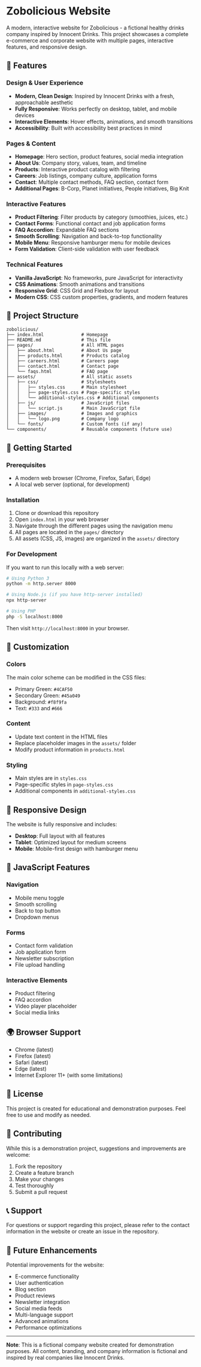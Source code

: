 # Zobolicious Website

A modern, interactive website for Zobolicious - a fictional healthy drinks company inspired by Innocent Drinks. This project showcases a complete e-commerce and corporate website with multiple pages, interactive features, and responsive design.

## 🌟 Features

### Design & User Experience

- **Modern, Clean Design**: Inspired by Innocent Drinks with a fresh, approachable aesthetic
- **Fully Responsive**: Works perfectly on desktop, tablet, and mobile devices
- **Interactive Elements**: Hover effects, animations, and smooth transitions
- **Accessibility**: Built with accessibility best practices in mind

### Pages & Content

- **Homepage**: Hero section, product features, social media integration
- **About Us**: Company story, values, team, and timeline
- **Products**: Interactive product catalog with filtering
- **Careers**: Job listings, company culture, application forms
- **Contact**: Multiple contact methods, FAQ section, contact form
- **Additional Pages**: B-Corp, Planet initiatives, People initiatives, Big Knit

### Interactive Features

- **Product Filtering**: Filter products by category (smoothies, juices, etc.)
- **Contact Forms**: Functional contact and job application forms
- **FAQ Accordion**: Expandable FAQ sections
- **Smooth Scrolling**: Navigation and back-to-top functionality
- **Mobile Menu**: Responsive hamburger menu for mobile devices
- **Form Validation**: Client-side validation with user feedback

### Technical Features

- **Vanilla JavaScript**: No frameworks, pure JavaScript for interactivity
- **CSS Animations**: Smooth animations and transitions
- **Responsive Grid**: CSS Grid and Flexbox for layout
- **Modern CSS**: CSS custom properties, gradients, and modern features

## 📁 Project Structure

```
zobolicious/
├── index.html              # Homepage
├── README.md               # This file
├── pages/                  # All HTML pages
│   ├── about.html          # About Us page
│   ├── products.html       # Products catalog
│   ├── careers.html        # Careers page
│   ├── contact.html        # Contact page
│   └── faqs.html           # FAQ page
├── assets/                 # All static assets
│   ├── css/                # Stylesheets
│   │   ├── styles.css      # Main stylesheet
│   │   ├── page-styles.css # Page-specific styles
│   │   └── additional-styles.css # Additional components
│   ├── js/                 # JavaScript files
│   │   └── script.js       # Main JavaScript file
│   ├── images/             # Images and graphics
│   │   └── logo.png        # Company logo
│   └── fonts/              # Custom fonts (if any)
└── components/             # Reusable components (future use)
```

## 🚀 Getting Started

### Prerequisites

- A modern web browser (Chrome, Firefox, Safari, Edge)
- A local web server (optional, for development)

### Installation

1. Clone or download this repository
2. Open `index.html` in your web browser
3. Navigate through the different pages using the navigation menu
4. All pages are located in the `pages/` directory
5. All assets (CSS, JS, images) are organized in the `assets/` directory

### For Development

If you want to run this locally with a web server:

```bash
# Using Python 3
python -m http.server 8000

# Using Node.js (if you have http-server installed)
npx http-server

# Using PHP
php -S localhost:8000
```

Then visit `http://localhost:8000` in your browser.

## 🎨 Customization

### Colors

The main color scheme can be modified in the CSS files:

- Primary Green: `#4CAF50`
- Secondary Green: `#45a049`
- Background: `#f8f9fa`
- Text: `#333` and `#666`

### Content

- Update text content in the HTML files
- Replace placeholder images in the `assets/` folder
- Modify product information in `products.html`

### Styling

- Main styles are in `styles.css`
- Page-specific styles in `page-styles.css`
- Additional components in `additional-styles.css`

## 📱 Responsive Design

The website is fully responsive and includes:

- **Desktop**: Full layout with all features
- **Tablet**: Optimized layout for medium screens
- **Mobile**: Mobile-first design with hamburger menu

## 🔧 JavaScript Features

### Navigation

- Mobile menu toggle
- Smooth scrolling
- Back to top button
- Dropdown menus

### Forms

- Contact form validation
- Job application form
- Newsletter subscription
- File upload handling

### Interactive Elements

- Product filtering
- FAQ accordion
- Video player placeholder
- Social media links

## 🌍 Browser Support

- Chrome (latest)
- Firefox (latest)
- Safari (latest)
- Edge (latest)
- Internet Explorer 11+ (with some limitations)

## 📄 License

This project is created for educational and demonstration purposes. Feel free to use and modify as needed.

## 🤝 Contributing

While this is a demonstration project, suggestions and improvements are welcome:

1. Fork the repository
2. Create a feature branch
3. Make your changes
4. Test thoroughly
5. Submit a pull request

## 📞 Support

For questions or support regarding this project, please refer to the contact information in the website or create an issue in the repository.

## 🎯 Future Enhancements

Potential improvements for the website:

- E-commerce functionality
- User authentication
- Blog section
- Product reviews
- Newsletter integration
- Social media feeds
- Multi-language support
- Advanced animations
- Performance optimizations

---

**Note**: This is a fictional company website created for demonstration purposes. All content, branding, and company information is fictional and inspired by real companies like Innocent Drinks.

